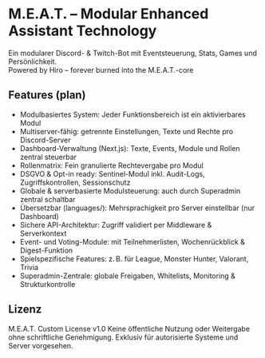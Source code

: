 # M.E.A.T. – Modular Enhanced Assistant Technology

Ein modularer Discord- & Twitch-Bot mit Eventsteuerung, Stats, Games und Persönlichkeit.  
Powered by Hiro – forever burned into the M.E.A.T.-core

## Features (plan)
- Modulbasiertes System: Jeder Funktionsbereich ist ein aktivierbares Modul
- Multiserver-fähig: getrennte Einstellungen, Texte und Rechte pro Discord-Server
- Dashboard-Verwaltung (Next.js): Texte, Events, Module und Rollen zentral steuerbar
- Rollenmatrix: Fein granulierte Rechtevergabe pro Modul
- DSGVO & Opt-in ready: Sentinel-Modul inkl. Audit-Logs, Zugriffskontrollen, Sessionschutz
- Globale & serverbasierte Modulsteuerung: auch durch Superadmin zentral schaltbar
- Übersetzbar (languages/): Mehrsprachigkeit pro Server einstellbar (nur Dashboard)
- Sichere API-Architektur: Zugriff validiert per Middleware & Serverkontext
- Event- und Voting-Module: mit Teilnehmerlisten, Wochenrückblick & Digest-Funktion
- Spielspezifische Features: z. B. für League, Monster Hunter, Valorant, Trivia
- Superadmin-Zentrale: globale Freigaben, Whitelists, Monitoring & Strukturkontrolle

## Lizenz
M.E.A.T. Custom License v1.0
Keine öffentliche Nutzung oder Weitergabe ohne schriftliche Genehmigung.
Exklusiv für autorisierte Systeme und Server vorgesehen.